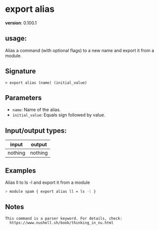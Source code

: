 # export alias

**version**: 0.100.1

## **usage**:

Alias a command (with optional flags) to a new name and export it from a module.

## Signature

`> export alias (name) (initial_value)`

## Parameters

- `name`: Name of the alias.
- `initial_value`: Equals sign followed by value.

## Input/output types:

| input   | output  |
| ------- | ------- |
| nothing | nothing |

## Examples

Alias ll to ls -l and export it from a module

```bash
> module spam { export alias ll = ls -l }
```

## Notes

```text
This command is a parser keyword. For details, check:
  https://www.nushell.sh/book/thinking_in_nu.html
```
